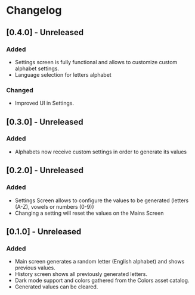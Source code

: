 # Changelog

## [0.4.0] - Unreleased
### Added
- Settings screen is fully functional and allows to customize custom alphabet settings.
- Language selection for letters alphabet

### Changed
- Improved UI in Settings.

## [0.3.0] - Unreleased
### Added
- Alphabets now receive custom settings in order to generate its values

## [0.2.0] - Unreleased
### Added
- Settings Screen allows to configure the values to be generated (letters (A-Z), vowels or numbers (0-9))
- Changing a setting will reset the values on the Mains Screen

## [0.1.0] - Unreleased
### Added
- Main screen generates a random letter (English alphabet) and shows previous values.
- History screen shows all previously generated letters.
- Dark mode support and colors gathered from the Colors asset catalog.
- Generated values can be cleared.